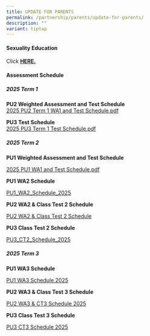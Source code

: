 ```yaml
---
title: UPDATE FOR PARENTS
permalink: /partnership/parents/update-for-parents/
description: ""
variant: tiptap
---
```

<h4><strong>Sexuality Education</strong></h4>
<p>Click&nbsp;<strong><a href="/mi-experience/key-programmes/character-and-citizenship-education/sexuality-education" rel="noopener" target="_blank">HERE.</a></strong>
</p>
<h4><strong>Assessment Schedule</strong></h4>
<h5><strong>2025 Term 1</strong></h5>
<p><strong>PU2 Weighted Assessment and Test Schedule <br></strong><a href="/files/2025_PU2_WA1___CT1.pdf" rel="noopener nofollow" target="_blank">2025 PU2 Term 1 WA1 and Test Schedule.pdf</a>
</p>
<p><strong>PU3 Test Schedule <br></strong><a href="/files/2025_PU3_CT1.pdf" rel="noopener nofollow" target="_blank">2025 PU3 Term 1 Test Schedule.pdf</a>
</p>
<p></p>
<p></p>
<h5><strong>2025 Term 2</strong></h5>
<p><strong>PU1 Weighted Assessment and Test Schedule</strong>
</p>
<p><a href="/files/PU1_WA1_Schedule_2025.pdf" rel="noopener nofollow" target="_blank">2025 PU1 WA1 and Test Schedule.pdf</a>
</p>
<p></p>
<p><strong>PU1 WA2 Schedule</strong>
</p>
<p><a href="/files/PU1_WA2_Schedule_2025.pdf" rel="noopener nofollow" target="_blank">PU1_WA2_Schedule_2025</a>
</p>
<p></p>
<p><strong>PU2 WA2 &amp; Class Test 2 Schedule</strong>
</p>
<p><a href="/files/PU2_WA2___CT2_Schedule_2025_21Apr25.pdf" rel="noopener nofollow" target="_blank">PU2 WA2 &amp; Class Test 2 Schedule</a>
</p>
<p></p>
<p><strong>PU3 Class Test 2 Schedule</strong>
</p>
<p><a href="/files/PU3_CT2_Schedule_2025_21Apr25.pdf" rel="noopener nofollow" target="_blank">PU3_CT2_Schedule_2025</a>
</p>
<p></p>
<h5><strong>2025 Term 3</strong></h5>
<p><strong>PU1 WA3 Schedule</strong>
</p>
<p><a href="/files/PU1_WA3_Schedule_2025.pdf" rel="noopener nofollow" target="_blank">PU1 WA3 Schedule 2025</a>
</p>
<p></p>
<p><strong>PU2 WA3 &amp; Class Test 3 Schedule</strong>
</p>
<p><a href="/files/PU2_WA3CT3_Schedule_2025_22May2025.pdf" rel="noopener nofollow" target="_blank">PU2 WA3 &amp; CT3 Schedule 2025</a>
</p>
<p></p>
<p><strong>PU3 Class Test 3 Schedule</strong>
</p>
<p><a href="/files/PU3_WA3CT3_Schedule_2025_22May2025.pdf" rel="noopener nofollow" target="_blank">PU3 CT3 Schedule 2025</a>
</p>
<p></p>
<p></p>